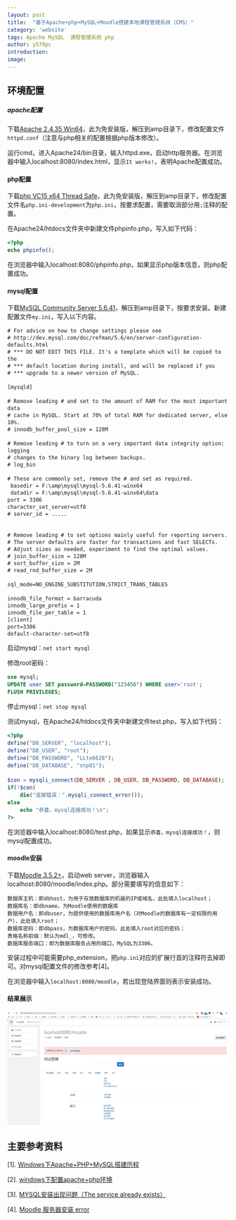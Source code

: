 ```yaml
---
layout: post
title:  "基于Apache+php+MySQL+Moodle搭建本地课程管理系统（CMS）"
category: 'website'
tags: Apache MySQL  课程管理系统 php
author: y570pc
introduction: 
image: 
---
```


## 环境配置

##### apache配置
 
下载[Apache 2.4.35 Win64](https://www.apachelounge.com/download/)，此为免安装版，解压到amp目录下，修改配置文件`httpd.conf`（注意与php相关的配置根据php版本修改）。

运行cmd，进入Apache24/bin目录，输入httpd.exe，启动http服务器。在浏览器中输入localhost:8080/index.html，显示`It works!`，表明Apache配置成功。

#### php配置

下载[php VC15 x64 Thread Safe](https://windows.php.net/downloads/releases/php-7.2.11-nts-Win32-VC15-x64.zip)，此为免安装版，解压到amp目录下，修改配置文件名`php.ini-development`为`php.ini`，按要求配置，需要取消部分用`;`注释的配置。

在Apache24/htdocs文件夹中新建文件phpinfo.php，写入如下代码：

```php
<?php
echo phpinfo();
```

在浏览器中输入localhost:8080/phpinfo.php，如果显示php版本信息，则php配置成功。

#### mysql配置

下载[MySQL Community Server 5.6.41](https://dev.mysql.com/downloads/mysql/5.6.html)，解压到amp目录下，按要求安装。新建配置文件`my.ini`，写入以下内容。

```
# For advice on how to change settings please see
# http://dev.mysql.com/doc/refman/5.6/en/server-configuration-defaults.html
# *** DO NOT EDIT THIS FILE. It's a template which will be copied to the
# *** default location during install, and will be replaced if you
# *** upgrade to a newer version of MySQL.

[mysqld]

# Remove leading # and set to the amount of RAM for the most important data
# cache in MySQL. Start at 70% of total RAM for dedicated server, else 10%.
# innodb_buffer_pool_size = 128M

# Remove leading # to turn on a very important data integrity option: logging
# changes to the binary log between backups.
# log_bin

# These are commonly set, remove the # and set as required.
 basedir = F:\amp\mysql\mysql-5.6.41-winx64
 datadir = F:\amp\mysql\mysql-5.6.41-winx64\data
port = 3306
character_set_server=utf8
# server_id = .....


# Remove leading # to set options mainly useful for reporting servers.
# The server defaults are faster for transactions and fast SELECTs.
# Adjust sizes as needed, experiment to find the optimal values.
# join_buffer_size = 128M
# sort_buffer_size = 2M
# read_rnd_buffer_size = 2M 

sql_mode=NO_ENGINE_SUBSTITUTION,STRICT_TRANS_TABLES 

innodb_file_format = barracuda
innodb_large_prefix = 1
innodb_file_per_table = 1
[client]
port=3306
default-character-set=utf8
```

启动mysql：`net start mysql`

修改root密码：

```sql
use mysql;
UPDATE user SET password=PASSWORD("123456") WHERE user='root';
FLUSH PRIVILEGES;
```

停止mysql：`net stop mysql`

测试mysql，在Apache24/htdocs文件夹中新建文件test.php，写入如下代码：

```php
<?php
define("DB_SERVER", "localhost");
define("DB_USER", "root");
define("DB_PASSWORD", "LLte6628");
define("DB_DATABASE", "snp01");

$con = mysqli_connect(DB_SERVER , DB_USER, DB_PASSWORD, DB_DATABASE);
if(!$con)
    die("连接错误：".mysqli_connect_error());
else
    echo "恭喜，mysql连接成功！\n";
?>
```

在浏览器中输入localhost:8080/test.php，如果显示`恭喜，mysql连接成功！`，则mysql配置成功。

#### moodle安装

下载[Moodle 3.5.2+](https://download.moodle.org/stable35/moodle-latest-35.zip)，启动web server，浏览器输入localhost:8080/moodle/index.php。部分需要填写的信息如下：

```
数据库主机：即dbhost，为用于存放数据库的机器的IP或域名，此处填入localhost；
数据库名：即dbname，为Moodle使用的数据库
数据用户名：即dbuser，为提供使用的数据库用户名（对Moodle的数据库有一定权限的用户），此处填入root；
数据库密码：即dbpass，为数据库用户的密码，此处填入root对应的密码；
表格名称前缀：默认为mdl_，可修改。
数据库服务端口：即为数据库服务占用的端口，MySQL为3306。
```

安装过程中可能需要php_extension，把`php.ini`对应的扩展行首的注释符去掉即可。对mysql配置文件的修改参考[4]。

在浏览器中输入`localhost:8080/moodle`，若出现登陆界面则表示安装成功。

#### 结果展示

![01](./img/2018-10-16-01.jpg)

## 主要参考资料
[1]. [Windows下Apache+PHP+MySQL搭建历程](https://www.jianshu.com/p/9f41bcdff322)

[2]. [windows下配置apache+php环境](https://www.cnblogs.com/52fhy/p/6059685.html)

[3]. [MYSQL安装出现问题（The service already exists）](https://blog.csdn.net/qq_39701269/article/details/77935490)

[4]. [Moodle 服务器安装 error](https://www.jianshu.com/p/aadb479a4c7b)